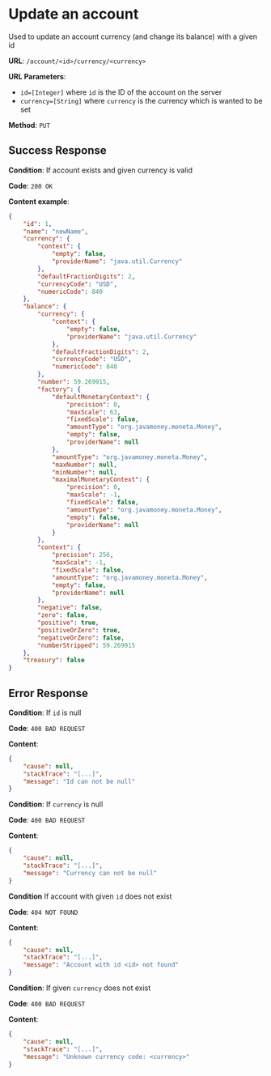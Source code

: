 # Update an account

Used to update an account currency (and change its balance) with a given id

**URL**: `/account/<id>/currency/<currency>`

**URL Parameters**: 
* `id=[Integer]` where `id` is the ID of the account on the server
* `currency=[String]` where `currency` is the currency which is wanted to be set
 
**Method**: `PUT`

## Success Response

**Condition**: If account exists and given currency is valid

**Code**: `200 OK`

**Content example**:

```json
{
    "id": 1,
    "name": "newName",
    "currency": {
        "context": {
            "empty": false,
            "providerName": "java.util.Currency"
        },
        "defaultFractionDigits": 2,
        "currencyCode": "USD",
        "numericCode": 840
    },
    "balance": {
        "currency": {
            "context": {
                "empty": false,
                "providerName": "java.util.Currency"
            },
            "defaultFractionDigits": 2,
            "currencyCode": "USD",
            "numericCode": 840
        },
        "number": 59.269915,
        "factory": {
            "defaultMonetaryContext": {
                "precision": 0,
                "maxScale": 63,
                "fixedScale": false,
                "amountType": "org.javamoney.moneta.Money",
                "empty": false,
                "providerName": null
            },
            "amountType": "org.javamoney.moneta.Money",
            "maxNumber": null,
            "minNumber": null,
            "maximalMonetaryContext": {
                "precision": 0,
                "maxScale": -1,
                "fixedScale": false,
                "amountType": "org.javamoney.moneta.Money",
                "empty": false,
                "providerName": null
            }
        },
        "context": {
            "precision": 256,
            "maxScale": -1,
            "fixedScale": false,
            "amountType": "org.javamoney.moneta.Money",
            "empty": false,
            "providerName": null
        },
        "negative": false,
        "zero": false,
        "positive": true,
        "positiveOrZero": true,
        "negativeOrZero": false,
        "numberStripped": 59.269915
    },
    "treasury": false
}
```

## Error Response

**Condition**: If `id` is null

**Code**: `400 BAD REQUEST`

**Content**:

```json
{
    "cause": null,
    "stackTrace": "[...]",
    "message": "Id can not be null"
}
```

**Condition**: If `currency` is null

**Code**: `400 BAD REQUEST`

**Content**:

```json
{
    "cause": null,
    "stackTrace": "[...]",
    "message": "Currency can not be null"
}
```

**Condition** If account with given `id` does not exist

**Code**: `404 NOT FOUND`

**Content**: 

```json
{
    "cause": null,
    "stackTrace": "[...]",
    "message": "Account with id <id> not found"
}
```

**Condition**: If given `currency` does not exist

**Code**: `400 BAD REQUEST`

**Content**:

```json
{
    "cause": null,
    "stackTrace": "[...]",
    "message": "Unknown currency code: <currency>"
}
```
